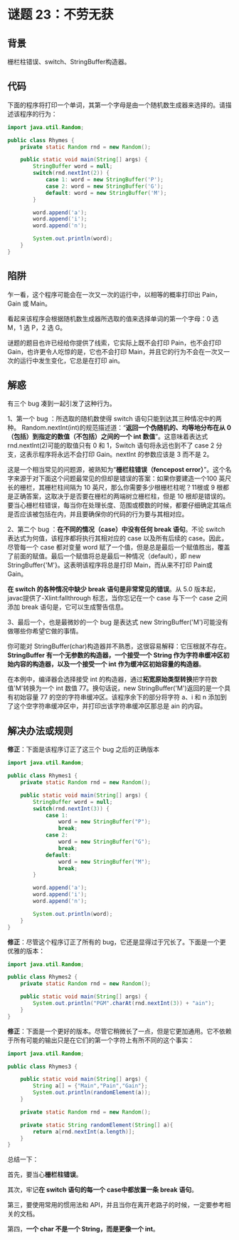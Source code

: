 # 谜题 23：不劳无获  

## 背景

栅栏柱错误、switch、StringBuffer构造器。

## 代码 

下面的程序将打印一个单词，其第一个字母是由一个随机数生成器来选择的。请描述该程序的行为：  

```java
import java.util.Random;

public class Rhymes {
    private static Random rnd = new Random();

    public static void main(String[] args) {
        StringBuffer word = null;
        switch(rnd.nextInt(2)) {
            case 1: word = new StringBuffer('P');
            case 2: word = new StringBuffer('G');
            default: word = new StringBuffer('M');
        }

        word.append('a');
        word.append('i');
        word.append('n');

        System.out.println(word);
    }
}
```

## 陷阱

乍一看，这个程序可能会在一次又一次的运行中，以相等的概率打印出 Pain，Gain 或 Main。

看起来该程序会根据随机数生成器所选取的值来选择单词的第一个字母：0 选 M，1 选 P，2 选 G。

谜题的题目也许已经给你提供了线索，它实际上既不会打印 Pain，也不会打印 Gain，也许更令人吃惊的是，它也不会打印 Main，并且它的行为不会在一次又一次的运行中发生变化，它总是在打印 ain。  

## 解惑

有三个 bug 凑到一起引发了这种行为。

1、第一个 bug ：所选取的随机数使得 switch 语句只能到达其三种情况中的两种。  Random.nextInt(int)的规范描述道：“**返回一个伪随机的、均等地分布在从 0（包括）到指定的数值（不包括）之间的一个 int 数值**”。这意味着表达式 rnd.nextInt(2)可能的取值只有 0 和 1，Switch 语句将永远也到不了 case 2 分支，这表示程序将永远不会打印 Gain。nextInt 的参数应该是 3 而不是 2。

这是一个相当常见的问题源，被熟知为“**栅栏柱错误（fencepost error）**”。这个名字来源于对下面这个问题最常见的但却是错误的答案：如果你要建造一个100 英尺长的栅栏，其栅栏柱间隔为 10 英尺，那么你需要多少根栅栏柱呢？11根或 9 根都是正确答案，这取决于是否要在栅栏的两端树立栅栏柱，但是 10 根却是错误的。要当心栅栏柱错误，每当你在处理长度、范围或模数的时候，都要仔细确定其端点是否应该被包括在内，并且要确保你的代码的行为要与其相对应。   

2、第二个 bug ：**在不同的情况（case）中没有任何 break 语句**。不论 switch 表达式为何值，该程序都将执行其相对应的 case 以及所有后续的 case。因此，尽管每一个 case 都对变量 word 赋了一个值，但是总是最后一个赋值胜出，覆盖了前面的赋值。最后一个赋值将总是最后一种情况（default），即 new StringBuffer{'M'}。这表明该程序将总是打印 Main，而从来不打印 Pain或 Gain。   

**在 switch 的各种情况中缺少 break 语句是非常常见的错误**。从 5.0 版本起，javac提供了-Xlint:fallthrough 标志，当你忘记在一个 case 与下一个 case 之间添加 break 语句是，它可以生成警告信息。  

3、最后一个，也是最微妙的一个 bug 是表达式 new StringBuffer('M')可能没有做哪些你希望它做的事情。

你可能对 StringBuffer(char)构造器并不熟悉，这很容易解释：它压根就不存在。**StringBuffer 有一个无参数的构造器，一个接受一个 String 作为字符串缓冲区初始内容的构造器，以及一个接受一个 int 作为缓冲区初始容量的构造器**。

在本例中，编译器会选择接受 int 的构造器，通过**拓宽原始类型转换**把字符数值'M'转换为一个 int 数值 77。换句话说，new StringBuffer('M')返回的是一个具有初始容量 77 的空的字符串缓冲区。该程序余下的部分将字符 a、i 和 n 添加到了这个空字符串缓冲区中，并打印出该字符串缓冲区那总是 ain 的内容。  

## 解决办法或规则

**修正**：下面是该程序订正了这三个 bug 之后的正确版本 

```java
import java.util.Random;

public class Rhymes1 {
    private static Random rnd = new Random();

    public static void main(String[] args) {
        StringBuffer word = null;
        switch(rnd.nextInt(3)) {
            case 1:
                word = new StringBuffer("P");
                break;
            case 2:
                word = new StringBuffer("G");
                break;
            default:
                word = new StringBuffer("M");
                break;
        }

        word.append('a');
        word.append('i');
        word.append('n');

        System.out.println(word);
    }
}
```

**修正**：尽管这个程序订正了所有的 bug，它还是显得过于冗长了。下面是一个更优雅的版本：  

```java
import java.util.Random;

public class Rhymes2 {
    private static Random rnd = new Random();

    public static void main(String[] args) {
        System.out.println("PGM".charAt(rnd.nextInt(3)) + "ain");
    }
}
```

**修正**：下面是一个更好的版本。尽管它稍微长了一点，但是它更加通用。它不依赖于所有可能的输出只是在它们的第一个字符上有所不同的这个事实：  

```java
import java.util.Random;

public class Rhymes3 {

    public static void main(String[] args) {
        String a[] = {"Main","Pain","Gain"};
        System.out.println(randomElement(a));
    }

    private static Random rnd = new Random();

    private static String randomElement(String[] a){
        return a[rnd.nextInt(a.length)];
    }
}
```

总结一下：

首先，要当心**栅栏柱错误**。

其次，牢记**在 switch 语句的每一个 case中都放置一条 break 语句**。

第三，要使用常用的惯用法和 API，并且当你在离开老路子的时候，一定要参考相关的文档。

第四，**一个 char 不是一个 String，而是更像一个 int**。    